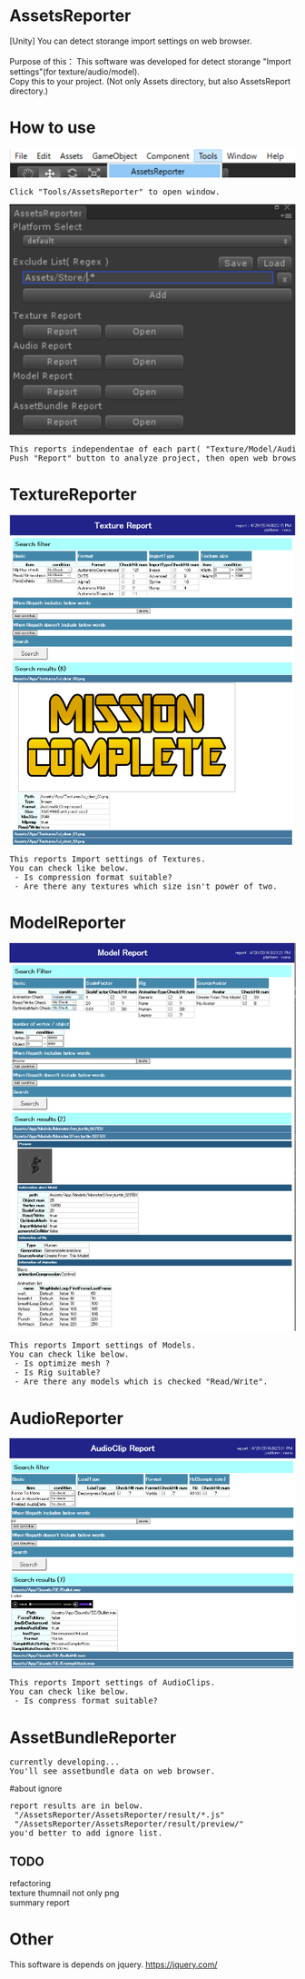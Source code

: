 # AssetsReporter
[Unity] You can detect storange import settings on web browser.<br />
<br />
Purpose of this： This software was developed for detect storange "Import settings"(for texture/audio/model).<br />
Copy this to your project.
(Not only Assets directory, but also AssetsReport directory.)

# How to use
![alt text](doc/image/menu.png)
<pre>
Click "Tools/AssetsReporter" to open window.
</pre>

![alt text](doc/image/reporterWindow.png)
<pre>
This reports independentae of each part( "Texture/Model/Audio").
Push "Report" button to analyze project, then open web browser.
</pre>


# TextureReporter
![alt text](doc/image/textureReporter.png)
<pre>
This reports Import settings of Textures.
You can check like below.
 - Is compression format suitable?
 - Are there any textures which size isn't power of two.
</pre>

# ModelReporter
![alt text](doc/image/modelReporter.png)
<pre>
This reports Import settings of Models.
You can check like below.
 - Is optimize mesh ?
 - Is Rig suitable?
 - Are there any models which is checked "Read/Write".
</pre>

# AudioReporter
![alt text](doc/image/audioReporter.png)
<pre>
This reports Import settings of AudioClips.
You can check like below.
 - Is compress format suitable?
</pre>

# AssetBundleReporter
<pre>
currently developing...
You'll see assetbundle data on web browser.
</pre>

#about ignore
<pre>
report results are in below.
 "/AssetsReporter/AssetsReporter/result/*.js"
 "/AssetsReporter/AssetsReporter/result/preview/"
you'd better to add ignore list.
</pre>


## TODO
refactoring<br/>
texture thumnail not only png<br />
summary report 

# Other
This software is depends on jquery.
https://jquery.com/

